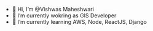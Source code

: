 - 👋 Hi, I’m @Vishwas Maheshwari
- 👀 I’m currently wokring as GIS Developer
- 🌱 I’m currently learning AWS, Node, ReactJS, Django

<!---
vishwasmaheshwari1/vishwasmaheshwari1 is a ✨ special ✨ repository because its `README.md` (this file) appears on your GitHub profile.
You can click the Preview link to take a look at your changes.
--->
